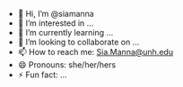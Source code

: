 - 👋 Hi, I’m @siamanna
- 👀 I’m interested in ...
- 🌱 I’m currently learning ...
- 💞️ I’m looking to collaborate on ...
- 📫 How to reach me: Sia.Manna@unh.edu
- 😄 Pronouns: she/her/hers
- ⚡ Fun fact: ...

<!---
siamanna/siamanna is a ✨ special ✨ repository because its `README.md` (this file) appears on your GitHub profile.
You can click the Preview link to take a look at your changes.
--->
